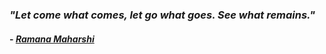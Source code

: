 ### _"Let come what comes, let go what goes. See what remains."_

#### - [_Ramana Maharshi_](https://en.wikipedia.org/wiki/Ramana_Maharshi)
